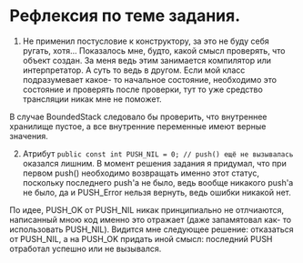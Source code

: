 # Рефлексия по теме задания.

1) Не применил постусловие к конструктору, за это не буду себя ругать, хотя...
Показалось мне, будто, какой смысл проверять, что объект создан. За меня ведь
этим занимается компилятор или интерпретатор. А суть то ведь в другом. Если мой
класс подразумевает какое- то начальное состояние, необходимо это состояние и
проверять после проверки, тут то уже средство трансляции никак мне не поможет.

В случае BoundedStack следовало бы проверить, что внутреннее хранилище пустое, а
все внутренние переменные имеют верные значения.

2) Атрибут `public const int PUSH_NIL = 0; // push() ещё не вызывалась` оказался
лишним. В момент решения задания я придумал, что при первом push() необходимо
возвращать именно этот статус, поскольку последнего push'а не было, ведь вообще
никакого push'а не было, да и PUSH_Error нельзя вернуть, ведь ошибки никакой
нет.

По идее, PUSH_OK от PUSH_NIL никак принципиально не отлчиаются, написанный мною
код именно это отражает (даже запамятовал как- то использовать PUSH_NIL).
Видится мне следующее решение: отказаться от PUSH_NIL, а на PUSH_OK придать иной
смысл: последний PUSH отработал успешно или не вызывался.
